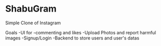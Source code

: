 # ShabuGram
 Simple Clone of Instagram

 Goals
 -UI for 
    -commenting and likes
    -Upload Photos and report harmful images
    -Signup/Login
-Backend to store users and user's datas


